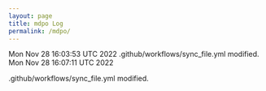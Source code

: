 ```yaml
---
layout: page
title: mdpo Log
permalink: /mdpo/
---
```


Mon Nov 28 16:03:53 UTC 2022
.github/workflows/sync_file.yml
modified.  
Mon Nov 28 16:07:11 UTC 2022
  
.github/workflows/sync_file.yml
modified.  

